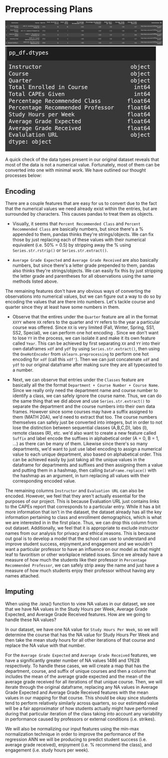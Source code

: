 # Preprocessing Plans
![](/images/df.png)
![](/images/dfdtypes.png)

A quick check of the data types present in our original dataset reveals that most of the data is not a numerical value. Fortunately, most of them can be converted into one with minimal work. We have outlined our thought processes below:



## Encoding

There are a couple features that are easy for us to convert due to the fact that the numerical values we need already exist within the entries, but are surrounded by characters. This causes pandas to treat them as objects.

* Visually, it seems that `Percent Recommended Class` and `Percent Recommended Class` are basically numbers, but since there's a % appended to them, pandas thinks they're strings/objects. We can fix those by just replacing each of these values with their numerical equivalent (i.e. 50% = 0.5) by stripping away the % using `Series.str.rstrip()` or `Series.str.extract()`.

* `Average Grade Expected` and `Average Grade Received` are also basically numbers, but since there's a letter grade prepended to them, pandas also thinks they're strings/objects. We can easily fix this by just stripping the letter grade and parentheses for all observations using the same methods listed above.

The remaining features don't have any obvious ways of converting the observations into numerical values, but we can figure out a way to do so by encoding the values that are there into numbers. Let's tackle course and quarter since they at least have some numbers in them.

* Observe that the entires under the `Quarter` feature are all in the format `XXYY` where `XX` refers to the quarter and `YY` refers to the year a particular course was offered. Since `XX` is very limited (Fall, Winter, Spring, SS1, SS2, Special), we can perform one hot encoding . Since we don't want to lose `YY` in the process, we can isolate it and make it its own feature called `Year`. This can be achieved by first separating `XX` and `YY` into their own dataframes `xdf` and `ydf` by using `Series.str.extract()`, then using the `OneHotEncoder` from `sklearn.preprocessing` to perform one hot encoding for `xdf` (call this `xdf'`). Then we can just concatenate `xdf` and `ydf` to our original dataframe after making sure they are all typecasted to a number.

* Next, we can observe that entries under the `Classes` feature are basically all the the format `Department + Course Number + Course Name`. Since we really only need the department name and course number to identify a class, we can safely ignore the course name. Thus, we can do the same thing that we did above and use `Series.str.extract()` to separate the department and the course numbers into their own data frames. However since some courses may have a suffix assigned to them (MATH 20A), we'd need to extract that too. The course numbers themselves can safely just be converted into integers, but in order to not lose the distinction between sequential classes (A,B,C,D), labs (l), remote classes (R), etc. we'd also want to create a new feature called `Suffix` and label encode the suffixes in alphabetical order (A = 0, B = 1, ...) as there can be many of them. Likewise since there's so many departments, we'd want to just use label encoding to assign a numerical value to each unique department, also based on alphabetical order. This can be achieved easily by just taking all the unique values in the dataframe for departments and suffixes and then assigning them a value and putting them in a hashmap, then calling `DataFrame.replace()` with the hashmap as an argument, in turn replacing all values with their corresponding encoded value.


The remaining columns `Instructor` and `Evaluation URL` can also be encoded. However, we feel that they aren't actually essential for the purposes of our project. This is because Evaluation URL just contains links to the CAPEs report that corresponds to a particular entry. While it has a bit more information that isn't in the dataset, the dataset already has all the key information pertaining to class and enrollment demographics, which is what we are interested in in the first place. Thus, we can drop this column from out dataset. Additionally, we feel that it is appropriate to exclude instructor names from our analysis for privacy and ethical reasons. This is because out goal is to develop a model that the school can use to understand and improve student success, enjoyment,and engagement and we wouldn't want a particular professor to have an influence on our model as that might leaf to favoritism or other workplace related issues. Since we already have a measure of how much the students like their professor in `Percentage Recommended Professor`, we can safely strip away the name and just have a measure of how much students enjoy their professor without having any names attached.

  
## Imputing

When using the .isna() function to view NA values in our dataset, we see that we have NA values in the Study Hours per Week, Average Grade Expected, and Average Grade Received features. How are we going to handle these NA values?

In our dataset, we have one NA value for `Study Hours Per Week`, so we will determine the course that has the NA value for Study Hours Per Week and then take the mean study hours for all other iterations of that course and replace the NA value with that number.

For the `Average Grade Expected` and `Average Grade Received` features, we have a significantly greater number of NA values 1486 and 17628 respectively. To handle these cases, we will create a map that has the department, course, and suffix of unique courses and then a column that includes the mean of the average grade expected and the mean of the average grade received for all iterations of that unique course. Then, we will iterate through the original dataframe, replacing any NA values in Average Grade Expected and Average Grade Received features with the mean values in our mapping for that course. This should be okay since students tend to perform relatively similarly across quarters, so our estimated value will be a fair approximator of how students actually might have performed during that particular iteration of the class taking into account any variability in performance caused by professors or external conditions (i.e. strikes).

We will also be normalizing our input features using the min-max normalization technique in order to improve the performance of the regression ANN we will be producing to predict student success (i.e. average grade received), enjoyment (i.e. % recommend the class), and engagement (i.e. study hours per week).